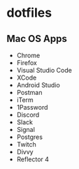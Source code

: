 # dotfiles

## Mac OS Apps

* Chrome
* Firefox
* Visual Studio Code
* XCode
* Android Studio
* Postman
* iTerm
* 1Password
* Discord
* Slack
* Signal
* Postgres
* Twitch
* Divvy
* Reflector 4
